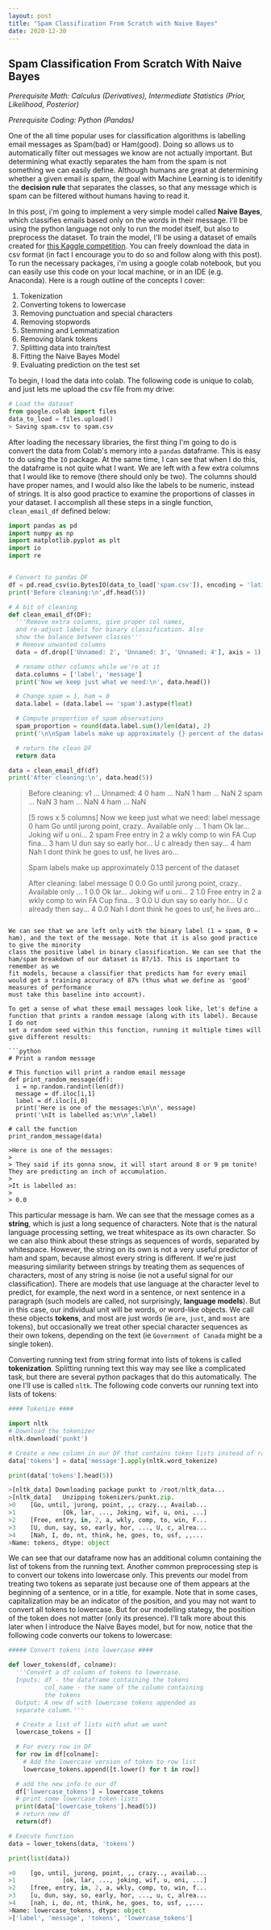 ```yaml
---
layout: post
title: "Spam Classification From Scratch with Naive Bayes"
date: 2020-12-30
---
```


## Spam Classification From Scratch With Naive Bayes

_Prerequisite Math: Calculus (Derivatives), Intermediate Statistics (Prior, Likelihood, Posterior)_

_Prerequisite Coding: Python (Pandas)_

One of the all time popular uses for classification algorithms is labelling email messages as Spam(bad) or Ham(good). Doing so allows us to automatically filter out messages we know are not actually important. But determining what exactly separates the ham from the spam is not something we can easily define. Although humans are great at determining whether a given email is spam, the goal with Machine Learning is to idenitify the __decision rule__ that separates the classes, so that any message which is spam can be filtered without humans having to read it.

In this post, i'm going to implement a very simple model called __Naive Bayes__, which classifies emails based only on the words in their message. I'll be
using the python language not only to run the model itself, but also to preprocess the dataset. To train the model, I'll be using a dataset of emails 
created for [this Kaggle competition](https://www.kaggle.com/uciml/sms-spam-collection-dataset?select=spam.csv). You can freely download the data in csv format
(in fact I encourage you to do so and follow along with this post). To run the necessary packages, i'm using a google colab notebook, but you can easily 
use this code on your local machine, or in an IDE (e.g. Anaconda). Here is a rough outline of the concepts I cover:

1. Tokenization
2. Converting tokens to lowercase
3. Removing punctuation and special characters
4. Removing stopwords
5. Stemming and Lemmatization
6. Removing blank tokens
7. Splitting data into train/test
8. Fitting the Naive Bayes Model
9. Evaluating prediction on the test set

To begin, I load the data into colab. The following code is unique to colab, and just lets
me upload the csv file from my drive:
```python
# Load the dataset
from google.colab import files
data_to_load = files.upload()
> Saving spam.csv to spam.csv
```
After loading the necessary libraries, the first thing I'm going to do is convert the data from Colab's memory into a `pandas` dataframe. This is easy to do using the `IO` package. At the same time, I can see that when I do this, the dataframe is not quite what I want. We are left with a few extra columns that I would like to remove 
(there should only be two). The columns should have proper names, and I would also like the labels to be numeric, instead of strings. It is also good practice to
examine the proportions of classes in your dataset. I accomplish all these steps in a single function, `clean_email_df` defined below:
```python
import pandas as pd
import numpy as np
import matplotlib.pyplot as plt
import io
import re


# Convert to pandas DF
df = pd.read_csv(io.BytesIO(data_to_load['spam.csv']), encoding = 'latin1')
print('Before cleaning:\n',df.head(5))

# A bit of cleaning
def clean_email_df(DF):
  '''Remove extra columns, give proper col names,
  and re-adjust labels for binary classification. Also
  show the balance between classes'''
  # Remove unwanted columns
  data = df.drop(['Unnamed: 2', 'Unnamed: 3', 'Unnamed: 4'], axis = 1)

  # rename other columns while we're at it
  data.columns = ['label', 'message']
  print('Now we keep just what we need:\n', data.head())

  # Change spam = 1, ham = 0
  data.label = (data.label == 'spam').astype(float)

  # Compute proportion of spam observations
  spam_proportion = round(data.label.sum()/len(data), 2)
  print('\n\nSpam labels make up approximately {} percent of the dataset\n\n'.format(spam_proportion))

  # return the clean DF
  return data

data = clean_email_df(df)
print('After cleaning:\n', data.head(5))

```
>Before cleaning:
>      v1  ... Unnamed: 4
>0   ham  ...        NaN
>1   ham  ...        NaN
>2  spam  ...        NaN
>3   ham  ...        NaN
>4   ham  ...        NaN
>
>[5 rows x 5 columns]
>Now we keep just what we need:
>   label                                            message
>0   ham  Go until jurong point, crazy.. Available only ...
>1   ham                      Ok lar... Joking wif u oni...
>2  spam  Free entry in 2 a wkly comp to win FA Cup fina...
>3   ham  U dun say so early hor... U c already then say...
>4   ham  Nah I dont think he goes to usf, he lives aro...
>
>
>Spam labels make up approximately 0.13 percent of the dataset
>
>
>After cleaning:
>    label                                            message
>0    0.0  Go until jurong point, crazy.. Available only ...
>1    0.0                      Ok lar... Joking wif u oni...
>2    1.0  Free entry in 2 a wkly comp to win FA Cup fina...
>3    0.0  U dun say so early hor... U c already then say...
>4    0.0  Nah I dont think he goes to usf, he lives aro...
```{: .blue}

We can see that we are left only with the binary label (1 = spam, 0 = ham), and the text of the message. Note that it is also good practice to give the minority
class the positive label in binary classification. We can see that the ham/spam breakdown of our dataset is 87/13. This is important to remember as we
fit models, because a classifier that predicts ham for every email would get a training accuracy of 87% (thus what we define as 'good' measures of performance
must take this baseline into account).

To get a sense of what these email messages look like, let's define a function that prints a random message (along with its label). Because I do not
set a random seed within this function, running it multiple times will give different results:

```python
# Print a random message

# This function will print a random email message
def print_random_message(df):
  i = np.random.randint(len(df))
  message = df.iloc[i,1]
  label = df.iloc[i,0]
  print('Here is one of the messages:\n\n', message)
  print('\nIt is labelled as:\n\n',label)

# call the function
print_random_message(data)

>Here is one of the messages:
>
> They said if its gonna snow, it will start around 8 or 9 pm tonite! They are predicting an inch of accumulation.
>
>It is labelled as:
>
> 0.0
```
This particular message is ham. We can see that the message comes as a __string__, which is just a long sequence of characters.
Note that is the natural language processing setting, we treat whitespace as its own character. So we can also think about these
strings as sequences of words, separated by whitespace. However, the string on its own is not a very useful predictor of ham and
spam, because almost every string is different. If we're just measuring similarity between strings by treating them as sequences 
of characters, most of any string is noise (ie not a useful signal for our classification). There are models that use language
at the character level to predict, for example, the next word in a sentence, or next sentence in a paragraph (such models are 
called, not surprisingly, __language models__). But in this case, our individual unit will be words, or word-like objects. We 
call these objects __tokens__, and most are just words (ie `are`, `just`, and `most` are tokens), but occasionally we treat other 
special character sequences as their own tokens, depending on the text (ie `Government of Canada` might be a single token).

Converting running text from string format into lists of tokens is called __tokenization__. Splitting running text this way 
may see like a complicated task, but there are several python packages that do this automatically. The one I'll use is called
`nltk`. The following code converts our running text into lists of tokens:
```python
#### Tokenize ####

import nltk
# Download the tokenizer
nltk.download('punkt')

# Create a new column in our DF that contains token lists instead of raw text
data['tokens'] = data['message'].apply(nltk.word_tokenize)

print(data['tokens'].head(5))

>[nltk_data] Downloading package punkt to /root/nltk_data...
>[nltk_data]   Unzipping tokenizers/punkt.zip.
>0    [Go, until, jurong, point, ,, crazy.., Availab...
>1             [Ok, lar, ..., Joking, wif, u, oni, ...]
>2    [Free, entry, in, 2, a, wkly, comp, to, win, F...
>3    [U, dun, say, so, early, hor, ..., U, c, alrea...
>4    [Nah, I, do, nt, think, he, goes, to, usf, ,,...
>Name: tokens, dtype: object
```
We can see that our dataframe now has an additional column containing the list of tokens from the running text. Another common preprocessing
step is to convert our tokens into lowercase only. This prevents our model from treating two tokens as separate just because one of them
appears at the beginning of a sentence, or in a title, for example. Note that in some cases, capitalization may be an indicator of the 
position, and you may not want to convert all tokens to lowercase. But for our modelling stategy, the position of the token does not matter
(only its presence). I'll talk more about this later when I introduce the Naive Bayes model, but for now, notice that the following code
converts our tokens to lowercase:
```python
##### Convert tokens into lowercase ####

def lower_tokens(df, colname):
  '''Convert a df column of tokens to lowercase.
  Inputs: df - the dataframe containing the tokens
          col_name - the name of the column containing
          the tokens
  Output: A new df with lowercase tokens appended as 
  separate column.'''

  # Create a list of lists with what we want
  lowercase_tokens = []

  # For every row in DF
  for row in df[colname]:
    # Add the lowercase version of token to row list
    lowercase_tokens.append([t.lower() for t in row])

  # add the new info to our df
  df['lowercase_tokens'] = lowercase_tokens
  # print some lowercase token lists
  print(data['lowercase_tokens'].head(5))
  # return new df
  return(df)

# Execute function
data = lower_tokens(data, 'tokens')

print(list(data))

>0    [go, until, jurong, point, ,, crazy.., availab...
>1             [ok, lar, ..., joking, wif, u, oni, ...]
>2    [free, entry, in, 2, a, wkly, comp, to, win, f...
>3    [u, dun, say, so, early, hor, ..., u, c, alrea...
>4    [nah, i, do, nt, think, he, goes, to, usf, ,,...
>Name: lowercase_tokens, dtype: object
>['label', 'message', 'tokens', 'lowercase_tokens']
``` 
